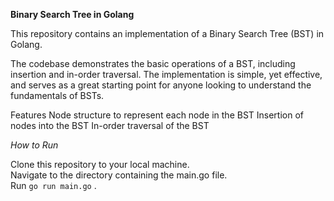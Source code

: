 
**Binary Search Tree in Golang**

This repository contains an implementation of a Binary Search Tree (BST) in Golang.<br>

The codebase demonstrates the basic operations of a BST, including insertion and in-order traversal. The implementation is simple, yet effective, and serves as a great starting point for anyone looking to understand the fundamentals of BSTs.

Features
Node structure to represent each node in the BST
Insertion of nodes into the BST
In-order traversal of the BST


*How to Run*<br>

Clone this repository to your local machine.<br>
Navigate to the directory containing the main.go file.<br>
Run  `go run main.go` .<br>
